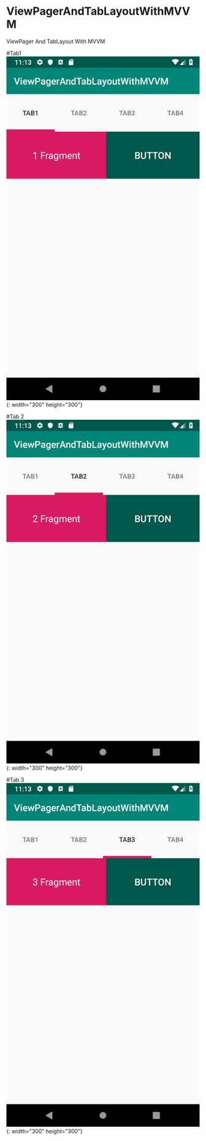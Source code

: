# ViewPagerAndTabLayoutWithMVVM
ViewPager And TabLayout With MVVM 


#Tab1
![tab1](./image/tab1.png){: width="300" height="300"}


#Tab 2
![tab2](./image/tab2.png){: width="300" height="300"}

#Tab 3
![tab3](./image/tab3.png){: width="300" height="300"}

